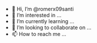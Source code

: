 - 👋 Hi, I’m @romerx09santi
- 👀 I’m interested in ...
- 🌱 I’m currently learning ...
- 💞️ I’m looking to collaborate on ...
- 📫 How to reach me ...

<!---
romerx09santi/romerx09santi is a ✨ special ✨ repository because its `README.md` (this file) appears on your GitHub profile.
You can click the Preview link to take a look at your changes.
--->
